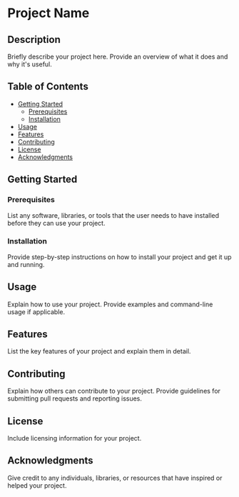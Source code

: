 # Project Name

## Description

Briefly describe your project here. Provide an overview of what it does and why it's useful.

## Table of Contents

- [Getting Started](#getting-started)
  - [Prerequisites](#prerequisites)
  - [Installation](#installation)
- [Usage](#usage)
- [Features](#features)
- [Contributing](#contributing)
- [License](#license)
- [Acknowledgments](#acknowledgments)

## Getting Started

### Prerequisites

List any software, libraries, or tools that the user needs to have installed before they can use your project.

### Installation

Provide step-by-step instructions on how to install your project and get it up and running.

## Usage

Explain how to use your project. Provide examples and command-line usage if applicable.

## Features

List the key features of your project and explain them in detail.

## Contributing

Explain how others can contribute to your project. Provide guidelines for submitting pull requests and reporting issues.

## License

Include licensing information for your project.

## Acknowledgments

Give credit to any individuals, libraries, or resources that have inspired or helped your project.
